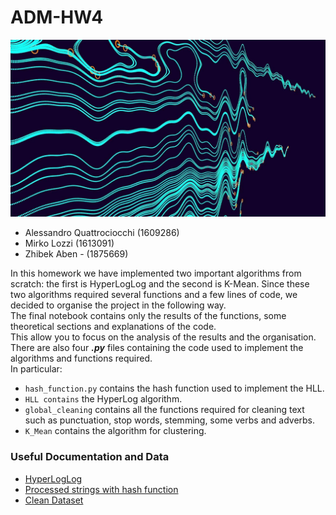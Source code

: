 # ADM-HW4

<p align="center">
  <img src="https://github.com/MirkoLozzi/ADM-HW4/blob/main/picture.png" />
</p>


- Alessandro Quattrociocchi (1609286)
- Mirko Lozzi (1613091) 
- Zhibek Aben - (1875669) 



In this homework we have implemented two important algorithms from scratch: the first is HyperLogLog and the second is K-Mean. 
Since these two algorithms required several functions and a few lines of code, we decided to organise the project in the following way.  
The final notebook contains only the results of the functions, some theoretical sections and explanations of the code.   
This allow you to focus on the analysis of the results and the organisation.  
There are also four ***.py*** files containing the code used to implement the algorithms and functions required.   
In particular: 

* ```hash_function.py``` contains the hash function used to implement the HLL. 
* ```HLL contains``` the HyperLog algorithm.
* ```global_cleaning``` contains all the functions required for cleaning text such as punctuation, stop words, stemming, some verbs and adverbs. 
* ```K_Mean``` contains the algorithm for clustering. 


### Useful Documentation and Data

* [HyperLogLog](http://algo.inria.fr/flajolet/Publications/FlFuGaMe07.pdf)
* [Processed strings with hash function](https://drive.google.com/file/d/1CkJc_Swt1FwjWxmPTN8eCWkpMS8bolAy/view?usp=sharing)
* [Clean Dataset](https://drive.google.com/file/d/1UpUaVAGoJQCB16YOH67fpCIM5yA5r1Pa/view?usp=sharing)
